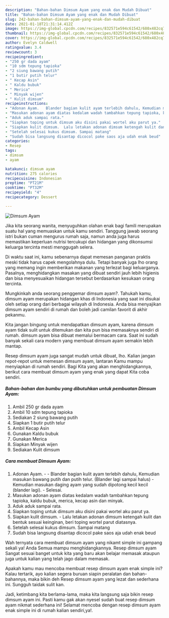 ```yaml
---
description: "Bahan-bahan Dimsum Ayam yang enak dan Mudah Dibuat"
title: "Bahan-bahan Dimsum Ayam yang enak dan Mudah Dibuat"
slug: 242-bahan-bahan-dimsum-ayam-yang-enak-dan-mudah-dibuat
date: 2021-01-18T21:31:14.412Z
image: https://img-global.cpcdn.com/recipes/832571e594c61542/680x482cq70/dimsum-ayam-foto-resep-utama.jpg
thumbnail: https://img-global.cpcdn.com/recipes/832571e594c61542/680x482cq70/dimsum-ayam-foto-resep-utama.jpg
cover: https://img-global.cpcdn.com/recipes/832571e594c61542/680x482cq70/dimsum-ayam-foto-resep-utama.jpg
author: Evelyn Caldwell
ratingvalue: 3.4
reviewcount: 3
recipeingredient:
- "250 gr dada ayam"
- "10 sdm tepung tapioka"
- "2 siung bawang putih"
- "1 butir putih telur"
- " Kecap Asin"
- " Kaldu bubuk"
- " Merica"
- " Minyak wijen"
- " Kulit dimsum"
recipeinstructions:
- "Adonan Ayam.   Blander bagian kulit ayam terlebih dahulu, Kemudian masukan bawang putih dan putih telur. (Blander lagi sampai halus)  Kemudian masukan daging ayam yang sudah dipotong kecil kecil (blander lagi).  Selesai."
- "Masukan adonan ayam diatas kedalam wadah tambahkan tepung tapioka, kaldu bubuk, merica, kecap asin dan minyak."
- "Aduk aduk sampai rata."
- "Siapkan toping untuk dimsum aku disini pakai wortel aku parut ya."
- "Siapkan kulit dimsum.  Lalu letakan adonan dimsum ketengah kulit dan bentuk sesuai keinginan, beri toping wortel parut diatasnya."
- "Setelah selesai kukus dimsum. Sampai matang"
- "Sudah bisa langsung disantap dicocol pake saos aja udah enak beud"
categories:
- Resep
tags:
- dimsum
- ayam

katakunci: dimsum ayam 
nutrition: 275 calories
recipecuisine: Indonesian
preptime: "PT21M"
cooktime: "PT32M"
recipeyield: "4"
recipecategory: Dessert

---
```



![Dimsum Ayam](https://img-global.cpcdn.com/recipes/832571e594c61542/680x482cq70/dimsum-ayam-foto-resep-utama.jpg)

Jika kita seorang wanita, menyuguhkan olahan enak bagi famili merupakan suatu hal yang memuaskan untuk kamu sendiri. Tanggung jawab seorang istri bukan cuman mengurus rumah saja, namun anda juga harus memastikan keperluan nutrisi tercukupi dan hidangan yang dikonsumsi keluarga tercinta mesti menggugah selera.

Di waktu  saat ini, kamu sebenarnya dapat memesan panganan praktis meski tidak harus capek mengolahnya dulu. Tetapi banyak juga lho orang yang memang ingin memberikan makanan yang terlezat bagi keluarganya. Pasalnya, menghidangkan masakan yang dibuat sendiri jauh lebih higienis dan bisa menyesuaikan hidangan tersebut berdasarkan kesukaan orang tercinta. 



Mungkinkah anda seorang penggemar dimsum ayam?. Tahukah kamu, dimsum ayam merupakan hidangan khas di Indonesia yang saat ini disukai oleh setiap orang dari berbagai wilayah di Indonesia. Anda bisa menyajikan dimsum ayam sendiri di rumah dan boleh jadi camilan favorit di akhir pekanmu.

Kita jangan bingung untuk mendapatkan dimsum ayam, karena dimsum ayam tidak sulit untuk ditemukan dan kita pun bisa memasaknya sendiri di rumah. dimsum ayam bisa dibuat memalui bermacam cara. Saat ini sudah banyak sekali cara modern yang membuat dimsum ayam semakin lebih mantap.

Resep dimsum ayam juga sangat mudah untuk dibuat, lho. Kalian jangan repot-repot untuk memesan dimsum ayam, lantaran Kamu mampu menyiapkan di rumah sendiri. Bagi Kita yang akan menghidangkannya, berikut cara membuat dimsum ayam yang enak yang dapat Kita coba sendiri.

<!--inarticleads1-->

##### Bahan-bahan dan bumbu yang dibutuhkan untuk pembuatan Dimsum Ayam:

1. Ambil 250 gr dada ayam
1. Ambil 10 sdm tepung tapioka
1. Sediakan 2 siung bawang putih
1. Siapkan 1 butir putih telur
1. Ambil  Kecap Asin
1. Gunakan  Kaldu bubuk
1. Gunakan  Merica
1. Siapkan  Minyak wijen
1. Sediakan  Kulit dimsum




<!--inarticleads2-->

##### Cara membuat Dimsum Ayam:

1. Adonan Ayam.  -  - Blander bagian kulit ayam terlebih dahulu, Kemudian masukan bawang putih dan putih telur. (Blander lagi sampai halus)  - Kemudian masukan daging ayam yang sudah dipotong kecil kecil (blander lagi).  - Selesai.
1. Masukan adonan ayam diatas kedalam wadah tambahkan tepung tapioka, kaldu bubuk, merica, kecap asin dan minyak.
1. Aduk aduk sampai rata.
1. Siapkan toping untuk dimsum aku disini pakai wortel aku parut ya.
1. Siapkan kulit dimsum.  - Lalu letakan adonan dimsum ketengah kulit dan bentuk sesuai keinginan, beri toping wortel parut diatasnya.
1. Setelah selesai kukus dimsum. Sampai matang
1. Sudah bisa langsung disantap dicocol pake saos aja udah enak beud




Wah ternyata cara membuat dimsum ayam yang nikamt simple ini gampang sekali ya! Anda Semua mampu menghidangkannya. Resep dimsum ayam Sangat sesuai banget untuk kita yang baru akan belajar memasak ataupun juga untuk kalian yang telah jago dalam memasak.

Apakah kamu mau mencoba membuat resep dimsum ayam enak simple ini? Kalau tertarik, ayo kalian segera buruan siapin peralatan dan bahan-bahannya, maka bikin deh Resep dimsum ayam yang lezat dan sederhana ini. Sungguh taidak sulit kan. 

Jadi, ketimbang kita berlama-lama, maka kita langsung saja bikin resep dimsum ayam ini. Pasti kamu gak akan nyesel sudah buat resep dimsum ayam nikmat sederhana ini! Selamat mencoba dengan resep dimsum ayam enak simple ini di rumah kalian sendiri,ya!.

